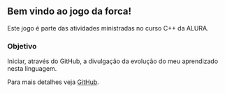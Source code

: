 ## Bem vindo ao jogo da forca!

Este jogo é parte das atividades ministradas no curso C++ da ALURA.

### Objetivo

Iniciar, através do GitHub, a divulgação da evolução do meu aprendizado nesta linguagem.


Para mais detalhes veja [GitHub](https://github.com/wdnzs/jogoDaForca.git).
